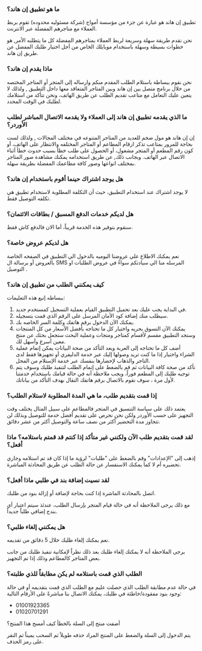 ### ما هو تطبيق إن هاند؟

تطبيق إن هاند هو عبارة عن جزء من مؤسسة أمواج (شركة مسئوليه محدوده) تقوم بربط العملاء مع متاجرهم المفضلة عبر الانترنت.

نحن نقدم طريقة سهلة وسريعة لربط العملاء بمتاجرهم المفضلة كل ما يتطلبه الأمر, هو خطوات بسيطة وسهلة باستخدام موبايلك الخاص من أجل اختيار طلبك المفضل عن طريق إن هاند.

### ماذا يقدم إن هاند؟

نحن نقوم ببساطة باستلام الطلب المقدم منكم وارساله إلى المتجر أو المتاجر المختصه من خلال برنامج متصل بين إن هاند وبين المتاجر المتعاقد معها داخل التطبيق , ولذلك لا يتعين عليك التعامل مع متاعب تقديم الطلب عن طريق الهاتف، ونحن تتأكد من استلامك لطلبك في الوقت المحدد.

### ما الذي يقدمه تطبيق إن هاند إلى العملاء ولا يقدمه الاتصال المباشر لطلب الأوردر؟

إن إن هاند هو مول ضخم للعديد من المتاجر المتنوعه في مختلف المجالات , ولذلك لست بحاجة للمرور بمتاعب تذكر ارقام المطاعم أو المتاجر المختلفه والانتظار على الهاتف، أو كون رقم المطعم أو المتجر مشغول، أو الحصول على طلب خطأ بسبب حدوث خطأ أثناء الاتصال عبر الهاتف. وبجانب ذلك, عن طريق استخدامه يمكنك مشاهدة صور المتاجر بمختلف انواعها وصور كافة مطاعمك المفضلة بطريقة سهلة.

### هل يوجد اشتراك حينما أقوم باستخدام إن هاند؟

لا يوجد اشتراك عند استخدام التطبيق، حيث أن التكلفة المطلوبة لاستخدام تطبيق هي تكلفه التوصيل فقط.

### هل لديكم خدمات الدفع المسبق / بطاقات الائتمان؟

سنقوم بتوفير هذه الخدمة قريباً، أما الان فالدفع كاش فقط.

### هل لديكم عروض خاصة؟

نعم يمكنك الاطلاع علي عروضنا اليوميه بالدخول الي التطبيق في الصفحه الخاصة بالعروض أو برسالة ال SMS المرسله منا الي سيادتكم سواءً في عروض الطلبات او التوصيل .

### كيف يمكنني الطلب من تطبيق إن هاند؟

ببساطه إتبع هذه التعليمات:

1.  في البداية يجب عليك بعد تحميل التطبيق القيام بعملية التسجيل كمستخدم جديد.
2.  سيطلب منك إضافة كود الأمان المرسل على الرقم الذي قمت بتسجيله.
3.  يمكنك الآن الدخول برقم هاتفك وكلمة السر الخاصه بك.
4.  يمكنك الآن التسوق بحريه واختيار كل ما تحتاجه بأفضل الأسعار من كل المنتجات وستجد التطبيق مقسم لأقسام كمتاجر ومتجات وعملية البحث ستجعل بحثك عن منتج معين أسرع وأسهل لك.
5.  أضف كل ما تحتاجه إلى العربة وبعد التأكد من صحة البيانات يمكن إتمام عملية الشراء واختيار إذا ما كنت تريد وصولها إليك عبر خدمة الدليفري أو تجهيزها فقط لدى التاجر والذهاب لإحضارها بنفسك عبر خدمة الإستلام من المحل.
6.  تأكد من صحة كافة البيانات ثم قم بالضغط على إتمام الطلب لتنفيذ طلبك وسوف يتم توجيه طلبك إلى المطعم فوراً، ويجب ملاحظة أنه في حالة قيامك باستخدام خدمتنا لأول مرة ، سوف نقوم بالاتصال برقم هاتفك النقال بهدف التأكد من بياناتك.

### إذا قمت بتقديم طلب، ما هي المدة المطلوبة لاستلام الطلب؟

يعتمد ذلك على سياسة التنسيق في المتجر فالمطاعم على سبيل المثال يختلف وقت التجهيز على حسب الأوردر ولكن نحن نحرص على تقديم أفضل خدمة للتوصيل وبذلك لن تتجاوز مدة التحضير أكثر من نصف ساعة والتوصيل أكثر من عشر دقائق.

### لقد قمت بتقديم طلب الآن ولكنني غير متأكد إذا كنتم قد قمتم باستلامه؟ ماذا أفعل؟

إذهب إلى "الإعدادات" وقم بالضغط على "طلبات" لرؤية ما إذا كان قد تم استلامه وجاري تحضيره أم لا كما يمكنك الاستفسار عن حالة الطلب عن طريق المحادثة المباشرة.

### لقد نسيت إضافة بند في طلبي ماذا أفعل؟

اتصل بالمحادثة الماشرة إذا كنت بحاجة لإضافة أو إزالة بنود من طلبك.

مع ذلك يرجى الملاحظة أنه في حالة قيام المتجر بإرسال الطلب، عندئذ سيتم اعتبار أي بندج إضافي طلباً جديداً.

### هل يمكنني إلغاء طلبي؟

نعم يمكنك إلغاء طلبك خلال 5 دقائق من تقديمه.

يرجى الملاحظة أنه لا يمكنك إلغاء طلبك بعد ذلك نظراً لإمكانية تنفيذ طلبك من جانب بعض المتاجر كالمطاعم وذلك إذا تم التجهيز.

### الطلب الذي قمت باستلامه لم يكن مطابقاً للذي طلبته؟

في حالة عدم مطابقة الطلب الذي حصلت عليم مع الطلب الذي قمت بتقديمه أو في حالة وجود بنود مفقودة/خاطئة في طلبك، يمكنك الاتصال بنا مباشرةً على الأرقام التالية:

- 01001923365
- 01020701291

أضفت منتج إلى السلة بالخطأ كيف أمسح هذا المنتج؟

يتم الدخول إلى السلة والضغط على المنتج المراد حذفه طويلاً ثم السحب يميناً ثم النقر على رمز الحذف.
